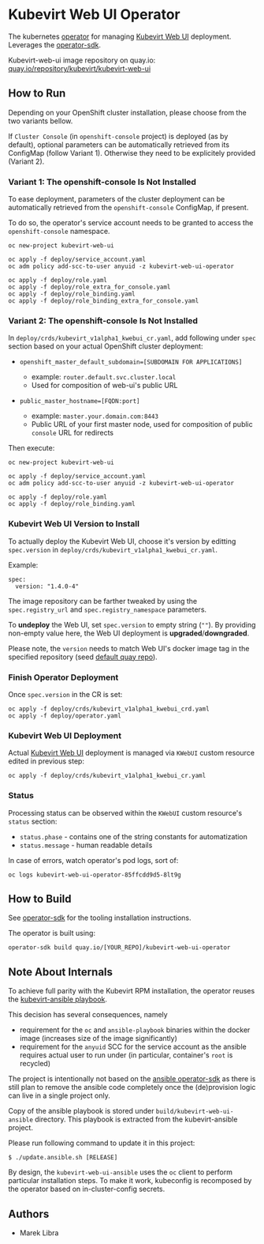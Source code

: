 # Kubevirt Web UI Operator
The kubernetes [operator](https://github.com/operator-framework) for managing [Kubevirt Web UI](https://github.com/kubevirt/web-ui) deployment.
Leverages the [operator-sdk](https://github.com/operator-framework/operator-sdk/).

Kubevirt-web-ui image repository on quay.io: [quay.io/repository/kubevirt/kubevirt-web-ui](https://quay.io/repository/kubevirt/kubevirt-web-ui?tab=tags)

## How to Run
Depending on your OpenShift cluster installation, please choose from the two variants bellow.

If `Cluster Console` (in `openshift-console` project) is deployed (as by default), optional parameters can be automatically retrieved from its ConfigMap (follow Variant 1).
Otherwise they need to be explicitely provided (Variant 2).

### Variant 1: The openshift-console Is Not Installed
To ease deployment, parameters of the cluster deployment can be  automatically retrieved from the `openshift-console` ConfigMap, if present.

To do so, the operator's service account needs to be granted to access the `openshift-console` namespace.

```angular2
oc new-project kubevirt-web-ui

oc apply -f deploy/service_account.yaml
oc adm policy add-scc-to-user anyuid -z kubevirt-web-ui-operator

oc apply -f deploy/role.yaml
oc apply -f deploy/role_extra_for_console.yaml
oc apply -f deploy/role_binding.yaml
oc apply -f deploy/role_binding_extra_for_console.yaml
```

### Variant 2: The openshift-console Is Not Installed
In `deploy/crds/kubevirt_v1alpha1_kwebui_cr.yaml`, add following under `spec` section based on your actual OpenShift cluster deployment: 

- `openshift_master_default_subdomain=[SUBDOMAIN FOR APPLICATIONS]`
  - example: `router.default.svc.cluster.local`
  - Used for composition of web-ui's public URL

- `public_master_hostname=[FQDN:port]`
  - example: `master.your.domain.com:8443`
  - Public URL of your first master node, used for composition of public `console` URL for redirects

Then execute:

```angular2
oc new-project kubevirt-web-ui

oc apply -f deploy/service_account.yaml
oc adm policy add-scc-to-user anyuid -z kubevirt-web-ui-operator

oc apply -f deploy/role.yaml
oc apply -f deploy/role_binding.yaml
```


### Kubevirt Web UI Version to Install
To actually deploy the Kubevirt Web UI, choose it's version by editting `spec.version` in `deploy/crds/kubevirt_v1alpha1_kwebui_cr.yaml`.

Example:
```angular2
spec:
  version: "1.4.0-4"
``` 

The image repository can be farther tweaked by using the `spec.registry_url` and `spec.registry_namespace` parameters. 

To **undeploy** the Web UI, set `spec.version` to empty string (`""`).
By providing non-empty value here, the Web UI deployment is **upgraded**/**downgraded**.

Please note, the `version` needs to match Web UI's docker image tag in the specified repository (seed [default quay repo](https://quay.io/repository/kubevirt/kubevirt-web-ui?tab=tags)).

### Finish Operator Deployment
Once `spec.version` in the CR is set:

```angular2
oc apply -f deploy/crds/kubevirt_v1alpha1_kwebui_crd.yaml
oc apply -f deploy/operator.yaml 
```

### Kubevirt Web UI Deployment
Actual [Kubevirt Web UI](https://github.com/kubevirt/web-ui) deployment is managed via `KWebUI` custom resource edited in previous step:
```angular2
oc apply -f deploy/crds/kubevirt_v1alpha1_kwebui_cr.yaml
```

### Status
Processing status can be observed within the `KWebUI` custom resource's `status` section:
- `status.phase` - contains one of the string constants for automatization
- `status.message` - human readable details

In case of errors, watch operator's pod logs, sort of:
```angular2
oc logs kubevirt-web-ui-operator-85ffcdd9d5-8lt9g
```

## How to Build
See [operator-sdk](https://github.com/operator-framework/operator-sdk/) for the tooling installation instructions.

The operator is built using:
```angular2
operator-sdk build quay.io/[YOUR_REPO]/kubevirt-web-ui-operator
```

## Note About Internals
To achieve full parity with the Kubevirt RPM installation, the operator reuses the [kubevirt-ansible playbook](https://github.com/kubevirt/kubevirt-ansible/tree/master/playbooks/kubevirt-web-ui).

This decision has several consequences, namely
- requirement for the `oc` and `ansible-playbook` binaries within the docker image (increases size of the image significantly)
- requirement for the `anyuid` SCC for the service account as the ansible requires actual user to run under (in particular, container's `root` is recycled)

The project is intentionally not based on the [ansible operator-sdk](https://github.com/operator-framework/operator-sdk/blob/master/doc/ansible/user-guide.md) as there is still plan to remove the ansible code completely once the (de)provision logic can live in a single project only. 

Copy of the ansible playbook is stored under `build/kubevirt-web-ui-ansible` directory.
This playbook is extracted from the kubevirt-ansible project.

Please run following command to update it in this project:

```angular2
$ ./update.ansible.sh [RELEASE]
```

By design, the `kubevirt-web-ui-ansible` uses the `oc` client to perform particular installation steps.
To make it work, kubeconfig is recomposed by the operator based on in-cluster-config secrets.

## Authors
- Marek Libra
